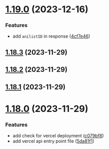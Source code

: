 # [1.19.0](https://github.com/ghoshRitesh12/aniwatch-api/compare/v1.18.3...v1.19.0) (2023-12-16)


### Features

* add `anilistID` in response ([4cf7e46](https://github.com/ghoshRitesh12/aniwatch-api/commit/4cf7e460cfc5449fdeea29634fa24c4709473178))



## [1.18.3](https://github.com/ghoshRitesh12/aniwatch-api/compare/v1.18.2...v1.18.3) (2023-11-29)



## [1.18.2](https://github.com/ghoshRitesh12/aniwatch-api/compare/v1.18.1...v1.18.2) (2023-11-29)



## [1.18.1](https://github.com/ghoshRitesh12/aniwatch-api/compare/v1.18.0...v1.18.1) (2023-11-29)



# [1.18.0](https://github.com/ghoshRitesh12/aniwatch-api/compare/v1.17.5...v1.18.0) (2023-11-29)


### Features

* add check for vercel deployment ([c079bf8](https://github.com/ghoshRitesh12/aniwatch-api/commit/c079bf808ab2e6ec7fa58832f842b05e6212111a))
* add vercel api entry point file ([5da81f1](https://github.com/ghoshRitesh12/aniwatch-api/commit/5da81f18ce271df71a80d63a19d2f6ce7da6d072))



